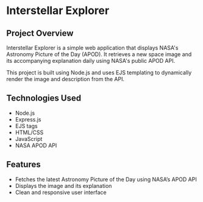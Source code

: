 # Interstellar Explorer

## Project Overview

Interstellar Explorer is a simple web application that displays NASA's Astronomy Picture of the Day (APOD). It retrieves a new space image and its accompanying explanation daily using NASA's public APOD API.

This project is built using Node.js and uses EJS templating to dynamically render the image and description from the API.

## Technologies Used

- Node.js
- Express.js
- EJS tags
- HTML/CSS
- JavaScript
- NASA APOD API

## Features

- Fetches the latest Astronomy Picture of the Day using NASA’s APOD API
- Displays the image and its explanation
- Clean and responsive user interface
